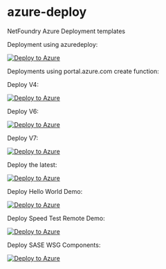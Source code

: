 # azure-deploy
NetFoundry Azure Deployment templates


Deployment using azuredeploy:

[![Deploy to Azure](https://azuredeploy.net/deploybutton.png)](https://azuredeploy.net/?repository=https://github.com/NetFoundry/azure-deploy)



Deployments using portal.azure.com create function:

Deploy V4:

[![Deploy to Azure](https://azuredeploy.net/deploybutton.png)](https://portal.azure.com/#create/Microsoft.Template/uri/https%3A%2F%2Fraw.githubusercontent.com%2FNetFoundry%2Fazure-deploy%2Fmaster%2Fversioned_templates%2FazuredeployV4.json)

Deploy V6:

[![Deploy to Azure](https://azuredeploy.net/deploybutton.png)](https://portal.azure.com/#create/Microsoft.Template/uri/https%3A%2F%2Fraw.githubusercontent.com%2FNetFoundry%2Fazure-deploy%2Fmaster%2Fversioned_templates%2FazuredeployV6.json)

Deploy V7:

[![Deploy to Azure](https://azuredeploy.net/deploybutton.png)](https://portal.azure.com/#create/Microsoft.Template/uri/https%3A%2F%2Fraw.githubusercontent.com%2FNetFoundry%2Fazure-deploy%2Fmaster%2Fversioned_templates%2FazuredeployV7.json)

Deploy the latest:

[![Deploy to Azure](https://azuredeploy.net/deploybutton.png)](https://portal.azure.com/#create/Microsoft.Template/uri/https%3A%2F%2Fraw.githubusercontent.com%2FNetFoundry%2Fazure-deploy%2Fmaster%2Fazuredeploy.json)

Deploy Hello World Demo:

[![Deploy to Azure](https://azuredeploy.net/deploybutton.png)](https://portal.azure.com/#create/Microsoft.Template/uri/https%3A%2F%2Fraw.githubusercontent.com%2FNetFoundry%2Fazure-deploy%2Fmaster%2FazureHelloWorld.json)

Deploy Speed Test Remote Demo:

[![Deploy to Azure](https://azuredeploy.net/deploybutton.png)](https://portal.azure.com/#create/Microsoft.Template/uri/https%3A%2F%2Fraw.githubusercontent.com%2FNetFoundry%2Fazure-deploy%2Fmaster%2FazureSpeedTest.json)

Deploy SASE WSG Components:

[![Deploy to Azure](https://azuredeploy.net/deploybutton.png)](https://portal.azure.com/#create/Microsoft.Template/uri/https%3A%2F%2Fraw.githubusercontent.com%2FNetFoundry%2Fazure-deploy%2Fmaster%2FSASE%2FsaseDeploy.json)